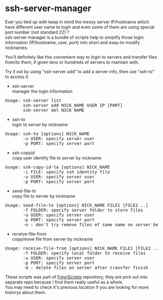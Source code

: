 ssh-server-manager
==================

Ever you tied up with keep in mind the messy server IP/hostname which have different user name to login and even some of them are using special port number (not standard 22) ?<br>
ssh-server manager is a bundle of scripts help to simplify those login information (IP/hostname, user, port) into short and esay-to-modify nicknames.

You'll definitely like this convenient way to login to servers and transfer files from/to them, if given tens or hundreds of servers to maintain with.

Try it out by using "ssh-server add" to add a server info, then use "ssh-to" to access it.

 - ssh-server <br>manager the login information
<pre>
Usage: ssh-server list
       ssh-server add NICK_NAME USER IP [PORT]
       ssh-server del NICK_NAME
</pre>
 - ssh-to <br>login to server by nickname
<pre>
Usage: ssh-to [options] NICK_NAME
       -u USER: specify server user
       -p PORT: specify server port
</pre>
 - ssh-copyid <br>copy user identify file to server by nickname
<pre>
Usage: ssh-copy-id-to [options] NICK_NAME
       -i FILE: specify ssh identity file
       -u USER: specify server user
       -p PORT: specify server port
</pre>
 - send-file-to <br>copy file to server by nickname
<pre>
Usage: send-file-to [options] NICK_NAME FILE1 [FILE2 ..]
       -f FOLDER: specify server folder to store files
       -u USER: specify server user
       -p PORT: specify server port
       -n : don't try remove files of same name on server before transfer
</pre>
 - receive-file-from <br>copy/move file from server by nickname
<pre>
Usage: receive-file-from [options] NICK_NAME FILE1 [FILE2 ..]
       -f FOLDER: specify local folder to receive files
       -u USER: specify server user
       -p PORT: specify server port
       -d : delete files on server after transfer finish
</pre>

These scripts was part of <a href=https://github.com/linfan/FreyrScripts>FreyrScripts</a> repository, they are pick out into separate repo because I find them really useful as a whole.<br>
You may need to check it's previous location if you are looking for more historys about them.
